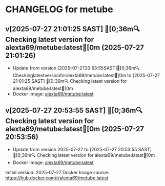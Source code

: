 CHANGELOG for metube
===================
## v[2025-07-27 21:01:25 SAST] [0;36m🔍 Checking latest version for alexta69/metube:latest[0m (2025-07-27 21:01:26)

- Update from version [2025-07-2720:53:55SAST][0;36m🔍Checkinglatestversionforalexta69/metube:latest[0m to [2025-07-27 21:01:25 SAST] [0;36m🔍 Checking latest version for alexta69/metube:latest[0m
- Docker Image: [alexta69/metube:latest](https://hub.docker.com/r/alexta69/metube:latest)


## v[2025-07-27 20:53:55 SAST] [0;36m🔍 Checking latest version for alexta69/metube:latest[0m (2025-07-27 20:53:56)

- Update from version 2025-07-27 to [2025-07-27 20:53:55 SAST] [0;36m🔍 Checking latest version for alexta69/metube:latest[0m
- Docker Image: [alexta69/metube:latest](https://hub.docker.com/r/alexta69/metube:latest)



Initial version: 2025-07-27
Docker Image source: https://hub.docker.com/r/alexta69/metube:latest

